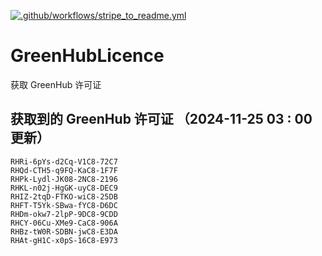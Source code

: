 [![.github/workflows/stripe_to_readme.yml](https://github.com/zjx-kimi/GreenHubLicence/actions/workflows/stripe_to_readme.yml/badge.svg)](https://github.com/zjx-kimi/GreenHubLicence/actions/workflows/stripe_to_readme.yml)
# GreenHubLicence
获取 GreenHub 许可证
## 获取到的 GreenHub 许可证 （2024-11-25 03 : 00 更新）
```
RHRi-6pYs-d2Cq-V1C8-72C7
RHQd-CTH5-q9FQ-KaC8-1F7F
RHPk-Lydl-JK08-2NC8-2196
RHKL-n02j-HgGK-uyC8-DEC9
RHIZ-2tqD-FTKO-wiC8-25DB
RHFT-T5Yk-SBwa-fYC8-D6DC
RHDm-okw7-2lpP-9DC8-9CDD
RHCY-06Cu-XMe9-CaC8-906A
RHBz-tW0R-SDBN-jwC8-E3DA
RHAt-gH1C-x0pS-16C8-E973
```
